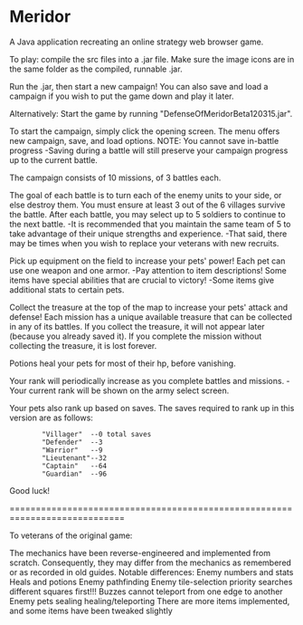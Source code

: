 # Meridor
A Java application recreating an online strategy web browser game.

To play: compile the src files into a .jar file.
Make sure the image icons are in the same folder as the compiled, runnable .jar.

Run the .jar, then start a new campaign!
You can also save and load a campaign if you wish to put the game down and play it later.

Alternatively:
Start the game by running "DefenseOfMeridorBeta120315.jar".

To start the campaign, simply click the opening screen. The menu offers new campaign, save, and load options.
NOTE: You cannot save in-battle progress
-Saving during a battle will still preserve your campaign progress up to the current battle.

The campaign consists of 10 missions, of 3 battles each.

The goal of each battle is to turn each of the enemy units to your side, or else destroy them.
You must ensure at least 3 out of the 6 villages survive the battle.
After each battle, you may select up to 5 soldiers to continue to the next battle.
-It is recommended that you maintain the same team of 5 to take advantage of their unique strengths and experience.
-That said, there may be times when you wish to replace your veterans with new recruits.

Pick up equipment on the field to increase your pets' power! Each pet can use one weapon and one armor.
-Pay attention to item descriptions! Some items have special abilities that are crucial to victory!
-Some items give additional stats to certain pets.

Collect the treasure at the top of the map to increase your pets' attack and defense!
Each mission has a unique available treasure that can be collected in any of its battles.
If you collect the treasure, it will not appear later (because you already saved it).
If you complete the mission without collecting the treasure, it is lost forever.

Potions heal your pets for most of their hp, before vanishing.

Your rank will periodically increase as you complete battles and missions.
-Your current rank will be shown on the army select screen.

Your pets also rank up based on saves. The saves required to rank up in this version are as follows:

			"Villager"  --0 total saves
			"Defender"  --3
			"Warrior"   --9
			"Lieutenant"--32
			"Captain"   --64
			"Guardian"  --96

Good luck!

============================================================================

To veterans of the original game:

The mechanics have been reverse-engineered and implemented from scratch.
Consequently, they may differ from the mechanics as remembered or as recorded in old guides.
Notable differences:
Enemy numbers and stats
Heals and potions
Enemy pathfinding
Enemy tile-selection priority searches different squares first!!!
Buzzes cannot teleport from one edge to another
Enemy pets sealing healing/teleporting
There are more items implemented, and some items have been tweaked slightly
